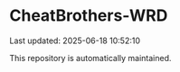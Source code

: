 # CheatBrothers-WRD

Last updated: 2025-06-18 10:52:10

This repository is automatically maintained.
